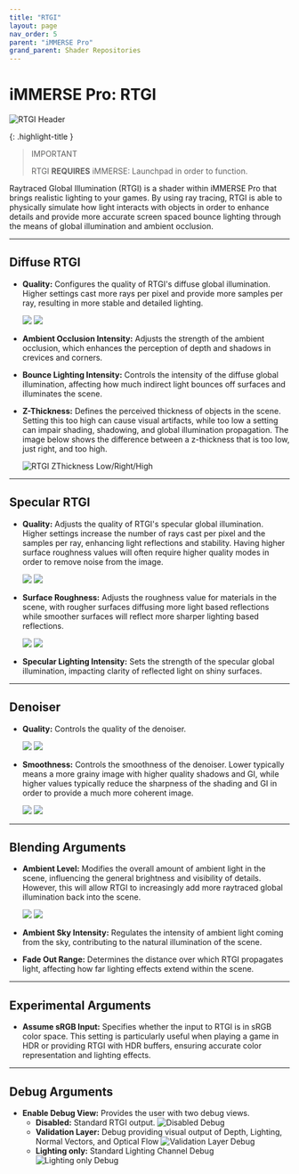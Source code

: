 ```yaml
---
title: "RTGI"
layout: page
nav_order: 5
parent: "iMMERSE Pro"
grand_parent: Shader Repositories
---
```


# iMMERSE Pro: RTGI

<!-- Calls the CSS for the script that runs the sliders on the page -->
<!-- Why this is required, I will never fucking know because I tried everything to possibly get it to work without needing it LMAO -->
<link rel="stylesheet" href="{{ '/assets/css/juxtapose.css' | relative_url }}">

![RTGI Header](../images/rtgi_header.webp)

{: .highlight-title }
>IMPORTANT
>
>RTGI **REQUIRES** iMMERSE: Launchpad in order to function.

Raytraced Global Illumination (RTGI) is a shader within iMMERSE Pro that brings realistic lighting to your games. By using ray tracing, RTGI is able to physically simulate how light interacts with objects in order to enhance details and provide more accurate screen spaced bounce lighting through the means of global illumination and ambient occlusion.

---

## Diffuse RTGI

* **Quality:** Configures the quality of RTGI's diffuse global illumination. Higher settings cast more rays per pixel and provide more samples per ray, resulting in more stable and detailed lighting. 

     <div class="juxtapose" data-mode="horizontal">
     <img src="../images/rtgi_dq_low.webp" data-label="Low Quality">
     <img src="../images/rtgi_dq_ultra.webp" data-label="Ultra Quality">
     </div>

* **Ambient Occlusion Intensity:** Adjusts the strength of the ambient occlusion, which enhances the perception of depth and shadows in crevices and corners.

* **Bounce Lighting Intensity:** Controls the intensity of the diffuse global illumination, affecting how much indirect light bounces off surfaces and illuminates the scene.

* **Z-Thickness:** Defines the perceived thickness of objects in the scene. Setting this too high can cause visual artifacts, while too low a setting can impair shading, shadowing, and global illumination propagation. The image below shows the difference between a z-thickness that is too low, just right, and too high.

    ![RTGI ZThickness Low/Right/High](../images/rtgi_zt_comparison.webp)

---

## Specular RTGI

* **Quality:** Adjusts the quality of RTGI's specular global illumination. Higher settings increase the number of rays cast per pixel and the samples per ray, enhancing light reflections and stability. Having higher surface roughness values will often require higher quality modes in order to remove noise from the image.

     <div class="juxtapose" data-mode="horizontal">
     <img src="../images/rtgi_sq_low.webp" data-label="Low Quality">
     <img src="../images/rtgi_sq_ultra.webp" data-label="Ultra Quality">
     </div>

* **Surface Roughness:** Adjusts the roughness value for materials in the scene, with rougher surfaces diffusing more light based reflections while smoother surfaces will reflect more sharper lighting based reflections.

     <div class="juxtapose" data-mode="horizontal">
     <img src="../images/rtgi_sr_0.000.webp" data-label="0.000">
     <img src="../images/rtgi_sr_0.500.webp" data-label="0.500">
     </div>

* **Specular Lighting Intensity:** Sets the strength of the specular global illumination, impacting clarity of reflected light on shiny surfaces.

---

## Denoiser

* **Quality:** Controls the quality of the denoiser.

     <div class="juxtapose" data-mode="horizontal">
     <img src="../images/rtgi_dnq_low.webp" data-label="Low Quality">
     <img src="../images/rtgi_dnq_high.webp" data-label="High Quality">
     </div>

* **Smoothness:** Controls the smoothness of the denoiser. Lower typically means a more grainy image with higher quality shadows and GI, while higher values typically reduce the sharpness of the shading and GI in order to provide a much more coherent image. 

     <div class="juxtapose" data-mode="horizontal">
     <img src="../images/rtgi_sm_0.000.webp" data-label="0.000">
     <img src="../images/rtgi_sm_0.500.webp" data-label="0.500">
     </div>

---

## Blending Arguments

* **Ambient Level:** Modifies the overall amount of ambient light in the scene, influencing the general brightness and visibility of details. However, this will allow RTGI to increasingly add more raytraced global illumination back into the scene.

     <div class="juxtapose" data-mode="horizontal">
     <img src="../images/rtgi_al_0.000.webp" data-label="0.000">
     <img src="../images/rtgi_al_1.000.webp" data-label="1.000">
     </div>


* **Ambient Sky Intensity:** Regulates the intensity of ambient light coming from the sky, contributing to the natural illumination of the scene.

* **Fade Out Range:** Determines the distance over which RTGI propagates light, affecting how far lighting effects extend within the scene.

---

## Experimental Arguments

* **Assume sRGB Input:** Specifies whether the input to RTGI is in sRGB color space. This setting is particularly useful when playing a game in HDR or providing RTGI with HDR buffers, ensuring accurate color representation and lighting effects.

---

## Debug Arguments

* **Enable Debug View:** Provides the user with two debug views.
    * **Disabled:** Standard RTGI output.
        ![Disabled Debug](../images/rtgi_disabled_ld.webp)
    * **Validation Layer:** Debug providing visual output of Depth, Lighting, Normal Vectors, and Optical Flow
        ![Validation Layer Debug](../images/rtgi_validation_layer_ld.webp)
    * **Lighting only:** Standard Lighting Channel Debug
        ![Lighting only Debug](../images/rtgi_lighting_only_ld.webp)



<!-- Ending script that runs the sliders on the page -->
<script src="{{ '/assets/js/juxtapose.js' | relative_url }}"></script>
<script>
  document.addEventListener('DOMContentLoaded', function () {
    Juxtapose.make();
  });
</script>